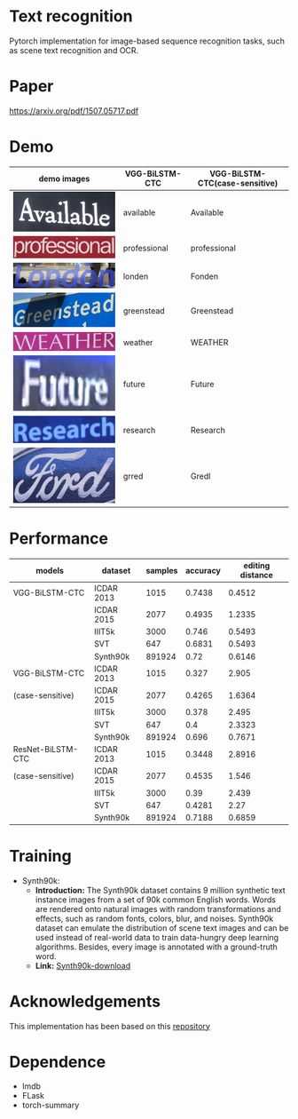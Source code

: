 # Text recognition 
Pytorch implementation for image-based sequence recognition tasks, such as scene text recognition and OCR.

# Paper
https://arxiv.org/pdf/1507.05717.pdf

# Demo
| demo images | VGG-BiLSTM-CTC | VGG-BiLSTM-CTC(case-sensitive) |
| ---         |     ---      |          --- |
| <img src="./demo_images/demo_1.png" width="300">     |   available   |  Available |
| <img src="./demo_images/demo_2.png" width="300">   |    professional   |  professional |
| <img src="./demo_images/demo_3.png" width="300">  |   londen   |   Fonden  |
| <img src="./demo_images/demo_4.png" width="300">     |    greenstead    |  Greenstead   |
| <img src="./demo_images/demo_5.png" width="300">   |   weather   |   WEATHER  |
| <img src="./demo_images/demo_6.png" width="300" height="100">       |    future    |   Future  |
| <img src="./demo_images/demo_7.png" width="300">   |   research   | Research  |
| <img src="./demo_images/demo_8.png" width="300" height="100"> |    grred    | Gredl |

# Performance
| models            | dataset    | samples | accuracy | editing distance |
|-------------------|------------|---------|----------|------------------|
| VGG-BiLSTM-CTC    | ICDAR 2013 | 1015    | 0.7438   | 0.4512           |
|                   | ICDAR 2015 | 2077    | 0.4935   | 1.2335           |
|                   | IIIT5k     | 3000    | 0.746    | 0.5493           |
|                   | SVT        | 647     | 0.6831   | 0.5493           |
|                   | Synth90k   | 891924  | 0.72     | 0.6146           |
| VGG-BiLSTM-CTC    | ICDAR 2013 | 1015    | 0.327    | 2.905            |
| (case-sensitive)  | ICDAR 2015 | 2077    | 0.4265   | 1.6364           |
|                   | IIIT5k     | 3000    | 0.378    | 2.495            |
|                   | SVT        | 647     | 0.4      | 2.3323           |
|                   | Synth90k   | 891924  | 0.696    | 0.7671           |
| ResNet-BiLSTM-CTC | ICDAR 2013 | 1015    |0.3448    |2.8916            |
| (case-sensitive)  | ICDAR 2015 | 2077    |0.4535    |1.546             |
|                   | IIIT5k     | 3000    | 0.39     |2.439             |
|                   | SVT        | 647     | 0.4281   | 2.27             |
|                   | Synth90k   | 891924  | 0.7188   | 0.6859           |


# Training
* Synth90k: 
  * **Introduction:** The Synth90k dataset contains 9 million synthetic text instance images from a set of 90k common English words. Words are rendered onto natural images with random transformations and effects, such as random fonts, colors, blur, and noises. Synth90k dataset can emulate the distribution of scene text images and can be used instead of real-world data to train data-hungry deep learning algorithms. Besides, every image is annotated with a ground-truth word.  
  * **Link:** [Synth90k-download](http://www.robots.ox.ac.uk/~vgg/data/text/)
# Acknowledgements
This implementation has been based on this [repository](https://github.com/meijieru/crnn.pytorch)

# Dependence
* lmdb
* FLask
* torch-summary
